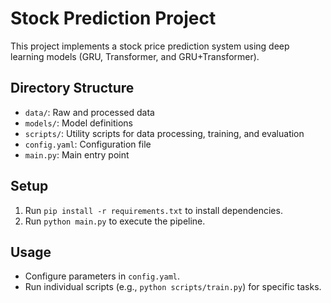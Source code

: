 # Stock Prediction Project

This project implements a stock price prediction system using deep learning models (GRU, Transformer, and GRU+Transformer).

## Directory Structure
- `data/`: Raw and processed data
- `models/`: Model definitions
- `scripts/`: Utility scripts for data processing, training, and evaluation
- `config.yaml`: Configuration file
- `main.py`: Main entry point

## Setup
1. Run `pip install -r requirements.txt` to install dependencies.
2. Run `python main.py` to execute the pipeline.

## Usage
- Configure parameters in `config.yaml`.
- Run individual scripts (e.g., `python scripts/train.py`) for specific tasks.
